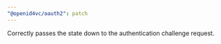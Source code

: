 ```yaml
---
"@openid4vc/oauth2": patch
---
```


Correctly passes the state down to the authentication challenge request.
